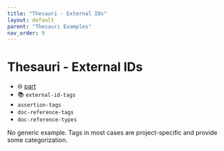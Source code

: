 ```yaml
---
title: "Thesauri - External IDs"
layout: default
parent: "Thesauri Examples"
nav_order: 9
---
```


# Thesauri - External IDs

- 🌐 [part](https://github.com/vedph/cadmus-general/blob/master/docs/external-ids.md)
- 📚 `external-id-tags`
- `assertion-tags`
- `doc-reference-tags`
- `doc-reference-types`

No generic example. Tags in most cases are project-specific and provide some categorization.
